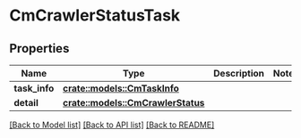# CmCrawlerStatusTask

## Properties

Name | Type | Description | Notes
------------ | ------------- | ------------- | -------------
**task_info** | [**crate::models::CmTaskInfo**](CMTaskInfo.md) |  | 
**detail** | [**crate::models::CmCrawlerStatus**](CMCrawlerStatus.md) |  | 

[[Back to Model list]](../README.md#documentation-for-models) [[Back to API list]](../README.md#documentation-for-api-endpoints) [[Back to README]](../README.md)


